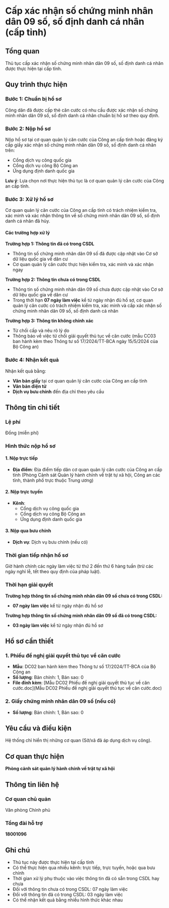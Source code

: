 # Cấp xác nhận số chứng minh nhân dân 09 số, số định danh cá nhân (cấp tỉnh)

## Tổng quan
Thủ tục cấp xác nhận số chứng minh nhân dân 09 số, số định danh cá nhân được thực hiện tại cấp tỉnh.

## Quy trình thực hiện

### Bước 1: Chuẩn bị hồ sơ
Công dân đã được cấp thẻ căn cước có nhu cầu được xác nhận số chứng minh nhân dân 09 số, số định danh cá nhân chuẩn bị hồ sơ theo quy định.

### Bước 2: Nộp hồ sơ
Nộp hồ sơ tại cơ quan quản lý căn cước của Công an cấp tỉnh hoặc đăng ký cấp giấy xác nhận số chứng minh nhân dân 09 số, số định danh cá nhân trên:
- Cổng dịch vụ công quốc gia
- Cổng dịch vụ công Bộ Công an
- Ứng dụng định danh quốc gia

**Lưu ý**: Lựa chọn nơi thực hiện thủ tục là cơ quan quản lý căn cước của Công an cấp tỉnh.

### Bước 3: Xử lý hồ sơ
Cơ quan quản lý căn cước của Công an cấp tỉnh có trách nhiệm kiểm tra, xác minh và xác nhận thông tin về số chứng minh nhân dân 09 số, số định danh cá nhân đã hủy.

#### Các trường hợp xử lý

**Trường hợp 1: Thông tin đã có trong CSDL**
- Thông tin số chứng minh nhân dân 09 số đã được cập nhật vào Cơ sở dữ liệu quốc gia về dân cư
- Cơ quan quản lý căn cước thực hiện kiểm tra, xác minh và xác nhận ngay

**Trường hợp 2: Thông tin chưa có trong CSDL**
- Thông tin số chứng minh nhân dân 09 số chưa được cập nhật vào Cơ sở dữ liệu quốc gia về dân cư
- Trong thời hạn **07 ngày làm việc** kể từ ngày nhận đủ hồ sơ, cơ quan quản lý căn cước có trách nhiệm kiểm tra, xác minh và cấp xác nhận số chứng minh nhân dân 09 số, số định danh cá nhân

**Trường hợp 3: Thông tin không chính xác**
- Từ chối cấp và nêu rõ lý do
- Thông báo về việc từ chối giải quyết thủ tục về căn cước (mẫu CC03 ban hành kèm theo Thông tư số 17/2024/TT-BCA ngày 15/5/2024 của Bộ Công an)

### Bước 4: Nhận kết quả
Nhận kết quả bằng:
- **Văn bản giấy** tại cơ quan quản lý căn cước của Công an cấp tỉnh
- **Văn bản điện tử**
- **Dịch vụ bưu chính** đến địa chỉ theo yêu cầu

## Thông tin chi tiết

### Lệ phí
Đồng (miễn phí)

### Hình thức nộp hồ sơ

#### 1. Nộp trực tiếp
- **Địa điểm**: Địa điểm tiếp dân cơ quan quản lý căn cước của Công an cấp tỉnh (Phòng Cảnh sát Quản lý hành chính về trật tự xã hội, Công an các tỉnh, thành phố trực thuộc Trung ương)

#### 2. Nộp trực tuyến
- **Kênh**: 
  - Cổng dịch vụ công quốc gia
  - Cổng dịch vụ công Bộ Công an
  - Ứng dụng định danh quốc gia

#### 3. Nộp qua bưu chính
- **Dịch vụ**: Dịch vụ bưu chính (nếu có)

### Thời gian tiếp nhận hồ sơ
Giờ hành chính các ngày làm việc từ thứ 2 đến thứ 6 hàng tuần (trừ các ngày nghỉ lễ, tết theo quy định của pháp luật).

### Thời hạn giải quyết

**Trường hợp thông tin số chứng minh nhân dân 09 số chưa có trong CSDL:**
- **07 ngày làm việc** kể từ ngày nhận đủ hồ sơ

**Trường hợp thông tin số chứng minh nhân dân 09 số đã có trong CSDL:**
- **03 ngày làm việc** kể từ ngày nhận đủ hồ sơ

## Hồ sơ cần thiết

### 1. Phiếu đề nghị giải quyết thủ tục về căn cước
- **Mẫu**: DC02 ban hành kèm theo Thông tư số 17/2024/TT-BCA của Bộ Công an
- **Số lượng**: Bản chính: 1, Bản sao: 0
- **File đính kèm**: [Mẫu DC02 Phiếu đề nghị giải quyết thủ tục về căn cước.doc](Mẫu DC02 Phiếu đề nghị giải quyết thủ tục về căn cước.doc)

### 2. Giấy chứng minh nhân dân 09 số (nếu có)
- **Số lượng**: Bản chính: 1, Bản sao: 0

## Yêu cầu và điều kiện

Hệ thống chỉ hiển thị những cơ quan (Sở/xã đã áp dụng dịch vụ công).

## Cơ quan thực hiện

**Phòng cảnh sát quản lý hành chính về trật tự xã hội**

## Thông tin liên hệ

### Cơ quan chủ quản
Văn phòng Chính phủ

### Tổng đài hỗ trợ
**18001096**

## Ghi chú

- Thủ tục này được thực hiện tại cấp tỉnh
- Có thể thực hiện qua nhiều kênh: trực tiếp, trực tuyến, hoặc qua bưu chính
- Thời gian xử lý phụ thuộc vào việc thông tin đã có sẵn trong CSDL hay chưa
- Đối với thông tin chưa có trong CSDL: 07 ngày làm việc
- Đối với thông tin đã có trong CSDL: 03 ngày làm việc
- Có thể nhận kết quả bằng nhiều hình thức khác nhau

